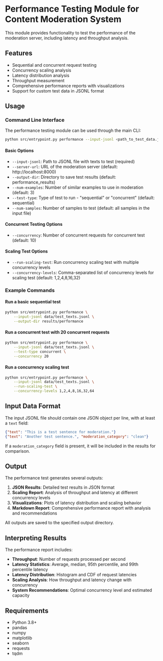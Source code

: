 # Performance Testing Module for Content Moderation System

This module provides functionality to test the performance of the moderation server, including latency and throughput analysis.

## Features

- Sequential and concurrent request testing
- Concurrency scaling analysis
- Latency distribution analysis
- Throughput measurement
- Comprehensive performance reports with visualizations
- Support for custom test data in JSONL format

## Usage

### Command Line Interface

The performance testing module can be used through the main CLI:

```bash
python src/entrypoint.py performance --input-jsonl <path_to_test_data.jsonl>
```

#### Basic Options

- `--input-jsonl`: Path to JSONL file with texts to test (required)
- `--server-url`: URL of the moderation server (default: http://localhost:8000)
- `--output-dir`: Directory to save test results (default: performance_results)
- `--num-examples`: Number of similar examples to use in moderation (default: 3)
- `--test-type`: Type of test to run - "sequential" or "concurrent" (default: sequential)
- `--num-samples`: Number of samples to test (default: all samples in the input file)

#### Concurrent Testing Options

- `--concurrency`: Number of concurrent requests for concurrent test (default: 10)

#### Scaling Test Options

- `--run-scaling-test`: Run concurrency scaling test with multiple concurrency levels
- `--concurrency-levels`: Comma-separated list of concurrency levels for scaling test (default: 1,2,4,8,16,32)

### Example Commands

#### Run a basic sequential test

```bash
python src/entrypoint.py performance \
    --input-jsonl data/test_texts.jsonl \
    --output-dir results/performance
```

#### Run a concurrent test with 20 concurrent requests

```bash
python src/entrypoint.py performance \
    --input-jsonl data/test_texts.jsonl \
    --test-type concurrent \
    --concurrency 20
```

#### Run a concurrency scaling test

```bash
python src/entrypoint.py performance \
    --input-jsonl data/test_texts.jsonl \
    --run-scaling-test \
    --concurrency-levels 1,2,4,8,16,32,64
```

## Input Data Format

The input JSONL file should contain one JSON object per line, with at least a `text` field:

```json
{"text": "This is a test sentence for moderation."}
{"text": "Another test sentence.", "moderation_category": "clean"}
```

If a `moderation_category` field is present, it will be included in the results for comparison.

## Output

The performance test generates several outputs:

1. **JSON Results**: Detailed test results in JSON format
2. **Scaling Report**: Analysis of throughput and latency at different concurrency levels
3. **Visualizations**: Plots of latency distribution and scaling behavior
4. **Markdown Report**: Comprehensive performance report with analysis and recommendations

All outputs are saved to the specified output directory.

## Interpreting Results

The performance report includes:

- **Throughput**: Number of requests processed per second
- **Latency Statistics**: Average, median, 95th percentile, and 99th percentile latency
- **Latency Distribution**: Histogram and CDF of request latencies
- **Scaling Analysis**: How throughput and latency change with concurrency
- **System Recommendations**: Optimal concurrency level and estimated capacity

## Requirements

- Python 3.8+
- pandas
- numpy
- matplotlib
- seaborn
- requests
- tqdm